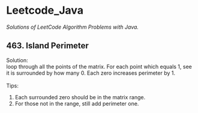 # Leetcode_Java
*Solutions of LeetCode Algorithm Problems with Java.*

## 463. Island Perimeter <br>
Solution: <br> loop through all the points of the matrix. For each point which equals 1, see it is surrounded by how many 0. Each zero increases perimeter by 1. <br> <br>
Tips: <br> 
1. Each surrounded zero should be in the matrix range. <br>
2. For those not in the range, still add perimeter one. <br>
